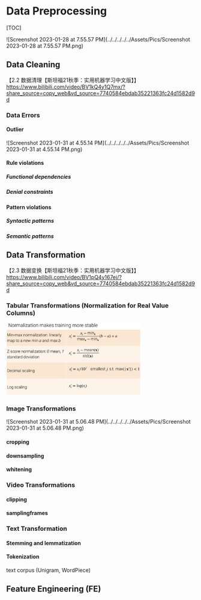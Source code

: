 #  Data Preprocessing

[TOC]



![Screenshot 2023-01-28 at 7.55.57 PM](../../../../../Assets/Pics/Screenshot 2023-01-28 at 7.55.57 PM.png)



## Data Cleaning

【2.2 数据清理【斯坦福21秋季：实用机器学习中文版】】 https://www.bilibili.com/video/BV1kQ4y1Q7mx/?share_source=copy_web&vd_source=7740584ebdab35221363fc24d1582d9d



### Data Errors

#### Outlier

![Screenshot 2023-01-31 at 4.55.14 PM](../../../../../Assets/Pics/Screenshot 2023-01-31 at 4.55.14 PM.png)



#### Rule violations

##### Functional dependencies



##### Denial constraints



#### Pattern violations

##### Syntactic patterns



##### Semantic patterns



## Data Transformation

【2.3 数据变换【斯坦福21秋季：实用机器学习中文版】】 https://www.bilibili.com/video/BV1pQ4y167ej/?share_source=copy_web&vd_source=7740584ebdab35221363fc24d1582d9d



### Tabular Transformations (Normalization for Real Value Columns)



<img src="../../../../../Assets/Pics/Screenshot 2023-01-31 at 5.02.04 PM.png" alt="Screenshot 2023-01-31 at 5.02.04 PM" style="zoom:35%;" />



### Image Transformations

![Screenshot 2023-01-31 at 5.06.48 PM](../../../../../Assets/Pics/Screenshot 2023-01-31 at 5.06.48 PM.png)



#### cropping



#### downsampling



#### whitening



### Video Transformations

#### clipping



#### samplingframes



### Text Transformation

#### Stemming and lemmatization



#### Tokenization



text corpus (Unigram, WordPiece)

## Feature Engineering (FE)

